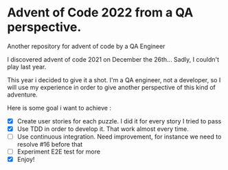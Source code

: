 # Advent of Code 2022 from a QA perspective.

Another repository for advent of code by a QA Engineer

I discovered advent of code 2021 on December the 26th... Sadly, I couldn't play last year. 

This year i decided to give it a shot. I'm a QA engineer, not a developer, so I will use my experience in order to give another perspective of this kind of adventure.

Here is some goal i want to achieve : 

* [X] Create user stories for each puzzle. I did it for every story I tried to pass
* [X] Use TDD in order to develop it. That work almost every time.
* [ ] Use continuous integration. Need improvement, for instance we need to resolve #16 before that  
* [ ] Experiment E2E test for more
* [X] Enjoy!
